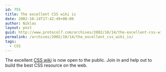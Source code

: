```yaml
---
id: 755
title: The excellent CSS wiki is
date: 2002-10-14T17:42:49+00:00
author: Niklas
layout: post
guid: http://www.protocol7.com/archives/2002/10/14/the-excellent-css-wiki-is/
permalink: /archives/2002/10/14/the_excellent_css_wiki_is/
tags:
  - CSS
---
```

<div class='microid-798f59a27f48ecaa821cda0cae55044fa842d533'>
  <p>
    The excellent <a href="http://css-discuss.incutio.com/">CSS wiki</a> is now open to the public. Join in and help out to build the best CSS resource on the web.
  </p>
</div>